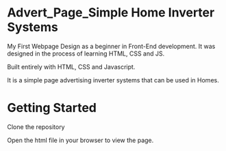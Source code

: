 # Advert_Page_Simple Home Inverter Systems

 My First Webpage Design as a beginner in Front-End development.
 It was designed in the process of learning HTML, CSS and JS.

 Built entirely with HTML, CSS and Javascript.

 It is a simple page advertising inverter systems that can be used in Homes.
 
 
# Getting Started

Clone the repository

Open the html file in your browser to view the page.





